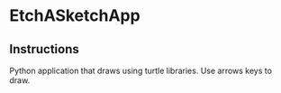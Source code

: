 # EtchASketchApp

## Instructions 
Python application that draws using turtle libraries. Use arrows keys to draw.
